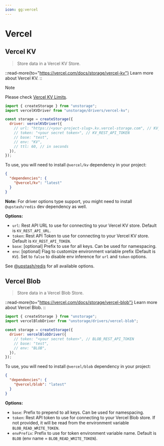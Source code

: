 ```yaml
---
icon: gg:vercel
---
```


# Vercel

## Vercel KV

> Store data in a Vercel KV Store.

::read-more{to="https://vercel.com/docs/storage/vercel-kv"}
Learn more about Vercel KV.
::

> [!NOTE]
> Please check [Vercel KV Limits](https://vercel.com/docs/storage/vercel-kv/limits).

```js
import { createStorage } from "unstorage";
import vercelKVDriver from "unstorage/drivers/vercel-kv";

const storage = createStorage({
  driver: vercelKVDriver({
    // url: "https://<your-project-slug>.kv.vercel-storage.com", // KV_REST_API_URL
    // token: "<your secret token>", // KV_REST_API_TOKEN
    // base: "test",
    // env: "KV",
    // ttl: 60, // in seconds
  }),
});
```

To use, you will need to install `@vercel/kv` dependency in your project:

```json
{
  "dependencies": {
    "@vercel/kv": "latest"
  }
}
```

**Note:** For driver options type support, you might need to install `@upstash/redis` dev dependency as well.

**Options:**

- `url`: Rest API URL to use for connecting to your Vercel KV store. Default is `KV_REST_API_URL`.
- `token`: Rest API Token to use for connecting to your Vercel KV store. Default is `KV_REST_API_TOKEN`.
- `base`: [optional] Prefix to use for all keys. Can be used for namespacing.
- `env`: [optional] Flag to customize environment variable prefix (Default is `KV`). Set to `false` to disable env inference for `url` and `token` options.

See [@upstash/redis](https://docs.upstash.com/redis/sdks/javascriptsdk/advanced) for all available options.

## Vercel Blob

> Store data in a Vercel Blob Store.

::read-more{to="https://vercel.com/docs/storage/vercel-blob"}
Learn more about Vercel Blob.
::

```js
import { createStorage } from "unstorage";
import vercelBlobDriver from "unstorage/drivers/vercel-blob";

const storage = createStorage({
  driver: vercelBlobDriver({
    // token: "<your secret token>", // BLOB_REST_API_TOKEN
    // base: "test",
    // env: "BLOB",
  }),
});
```

To use, you will need to install `@vercel/blob` dependency in your project:

```json
{
  "dependencies": {
    "@vercel/blob": "latest"
  }
}
```

**Options:**

- `base`: Prefix to prepend to all keys. Can be used for namespacing.
- `token`: Rest API token to use for connecting to your Vercel Blob store. If not provided, it will be read from the environment variable `BLOB_READ_WRITE_TOKEN`.
- `envPrefix`: Prefix to use for token environment variable name. Default is `BLOB` (env name = `BLOB_READ_WRITE_TOKEN`).
